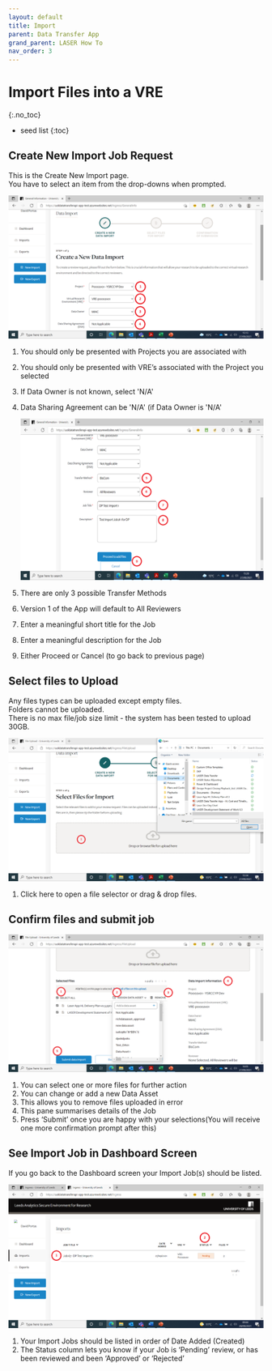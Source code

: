 ```yaml
---
layout: default
title: Import
parent: Data Transfer App
grand_parent: LASER How To
nav_order: 3
---
```


# Import Files into a VRE
{:.no_toc}

* seed list
{:toc}


## Create New Import Job Request

This is the Create New Import page.  
You have to select an item from the drop-downs when prompted.

![Create New Import Job top](../../../images/dta/2_new_import_top.png)

1. You should only be presented with Projects you are associated with
2. You should only be presented with VRE’s associated with the Project you selected
3. If Data Owner is not known, select 'N/A'
4. Data Sharing Agreement can be 'N/A' (if Data Owner is 'N/A'

	![Create New Import Job bottom](../../../images/dta/3_new_import_bottom.png)

5. There are only 3 possible Transfer Methods 
6. Version 1 of the App will default to All Reviewers
7. Enter a meaningful short title for the Job
8. Enter a meaningful description for the Job
9. Either Proceed or Cancel (to go back to previous page)


## Select files to Upload

Any files types can be uploaded except empty files.  
Folders cannot be uploaded.  
There is no max file/job size limit - the system has been tested to upload 30GB.  

![Select your files to upload](../../../images/dta/4_select_upload.png)

1. Click here to open a file selector or drag & drop files.


## Confirm files and submit job

![Confirm your selected files to upload](../../../images/dta/5_confirm_files_submit_job.png)

1. You can select one or more files for further action
2. You can change or add a new Data Asset
3. This allows you to remove files uploaded in error
4. This pane summarises details of the Job
5. Press ‘Submit’ once you are happy with your selections(You will receive one more confirmation prompt after this)


## See Import Job in Dashboard Screen

If you go back to the Dashboard screen your Import Job(s) should be listed.  

![See Import Job on Dashboard](../../../images/dta/6_see_import.png)

1. Your Import Jobs should be listed in order of Date Added (Created)
2. The Status column lets you know if your Job is ‘Pending’ review, or has been reviewed and been ‘Approved’ or ‘Rejected’

